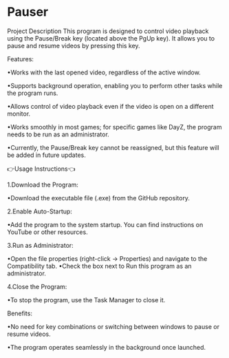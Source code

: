 # Pauser
Project Description
This program is designed to control video playback using the Pause/Break key (located above the PgUp key). It allows you to pause and resume videos by pressing this key.

Features:

•Works with the last opened video, regardless of the active window.

•Supports background operation, enabling you to perform other tasks while the program runs.

•Allows control of video playback even if the video is open on a different monitor.

•Works smoothly in most games; for specific games like DayZ, the program needs to be run as an administrator.

•Currently, the Pause/Break key cannot be reassigned, but this feature will be added in future updates.



👉Usage Instructions👈

1.Download the Program:

  •Download the executable file (.exe) from the GitHub repository.

2.Enable Auto-Startup:

  •Add the program to the system startup. You can find instructions on YouTube or other resources.

3.Run as Administrator:

  •Open the file properties (right-click → Properties) and navigate to the Compatibility tab.
  •Check the box next to Run this program as an administrator.

4.Close the Program:

  •To stop the program, use the Task Manager to close it.

Benefits:

  •No need for key combinations or switching between windows to pause or resume videos.

   •The program operates seamlessly in the background once launched.
